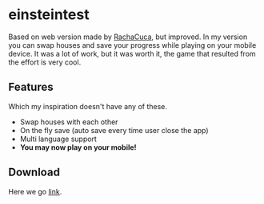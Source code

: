 # einsteintest

Based on web version made by [RachaCuca](https://rachacuca.com.br/teste-de-einstein/), but improved. In my version you can swap houses and save your progress while playing on your mobile device. It was a lot of work, but it was worth it, the game that resulted from the effort is very cool.

## Features
Which my inspiration doesn't have any of these.

* Swap houses with each other
* On the fly save (auto save every time user close the app)
* Multi language support
* **You may now play on your mobile!**


## Download
Here we go [link](https://github.com/SecretX33/einsteintest/releases).
